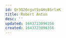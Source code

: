 ```yaml
---
id: Qr3Q26cgutSsGHs85rlxK
title: Robert Anton
desc: ''
updated: 1643723096356
created: 1643723096356
---
```


